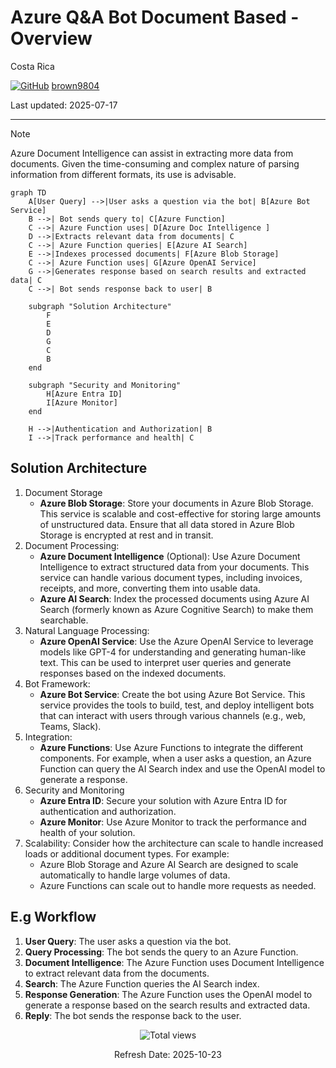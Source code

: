 # Azure Q&A Bot Document Based - Overview

Costa Rica

[![GitHub](https://img.shields.io/badge/--181717?logo=github&logoColor=ffffff)](https://github.com/)
[brown9804](https://github.com/brown9804)

Last updated: 2025-07-17

------------------------------------------


> [!NOTE]
>  Azure Document Intelligence can assist in extracting more data from documents. Given the time-consuming and complex nature of parsing information from different formats, its use is advisable.

```mermaid
graph TD
    A[User Query] -->|User asks a question via the bot| B[Azure Bot Service]
    B -->| Bot sends query to| C[Azure Function]
    C -->| Azure Function uses| D[Azure Doc Intelligence ]
    D -->|Extracts relevant data from documents| C
    C -->| Azure Function queries| E[Azure AI Search]
    E -->|Indexes processed documents| F[Azure Blob Storage]
    C -->| Azure Function uses| G[Azure OpenAI Service]
    G -->|Generates response based on search results and extracted data| C
    C -->| Bot sends response back to user| B

    subgraph "Solution Architecture"
        F
        E
        D
        G
        C
        B
    end

    subgraph "Security and Monitoring"
        H[Azure Entra ID]
        I[Azure Monitor]
    end

    H -->|Authentication and Authorization| B
    I -->|Track performance and health| C
```

## Solution Architecture 

1. Document Storage
    - **Azure Blob Storage**: Store your documents in Azure Blob Storage. This service is scalable and cost-effective for storing large amounts of unstructured data. Ensure that all data stored in Azure Blob Storage is encrypted at rest and in transit.
3. Document Processing:
    - **Azure Document Intelligence** (Optional): Use Azure Document Intelligence to extract structured data from your documents. This service can handle various document types, including invoices, receipts, and more, converting them into usable data.
    - **Azure AI Search**: Index the processed documents using Azure AI Search (formerly known as Azure Cognitive Search) to make them searchable.
4. Natural Language Processing:
    - **Azure OpenAI Service**: Use the Azure OpenAI Service to leverage models like GPT-4 for understanding and generating human-like text. This can be used to interpret user queries and generate responses based on the indexed documents.
5. Bot Framework:
    - **Azure Bot Service**: Create the bot using Azure Bot Service. This service provides the tools to build, test, and deploy intelligent bots that can interact with users through various channels (e.g., web, Teams, Slack).
6. Integration:
    - **Azure Functions**: Use Azure Functions to integrate the different components. For example, when a user asks a question, an Azure Function can query the AI Search index and use the OpenAI model to generate a response.
7. Security and Monitoring
    - **Azure Entra ID**: Secure your solution with Azure Entra ID for authentication and authorization.
    - **Azure Monitor**: Use Azure Monitor to track the performance and health of your solution.
8. Scalability: Consider how the architecture can scale to handle increased loads or additional document types. For example:
    - Azure Blob Storage and Azure AI Search are designed to scale automatically to handle large volumes of data.
    - Azure Functions can scale out to handle more requests as needed.
    
## E.g Workflow 
1. **User Query**: The user asks a question via the bot.
2. **Query Processing**: The bot sends the query to an Azure Function.
3. **Document Intelligence**: The Azure Function uses Document Intelligence to extract relevant data from the documents.
4. **Search**: The Azure Function queries the AI Search index.
5. **Response Generation**: The Azure Function uses the OpenAI model to generate a response based on the search results and extracted data.
6. **Reply**: The bot sends the response back to the user.

<!-- START BADGE -->
<div align="center">
  <img src="https://img.shields.io/badge/Total%20views-1532-limegreen" alt="Total views">
  <p>Refresh Date: 2025-10-23</p>
</div>
<!-- END BADGE -->
